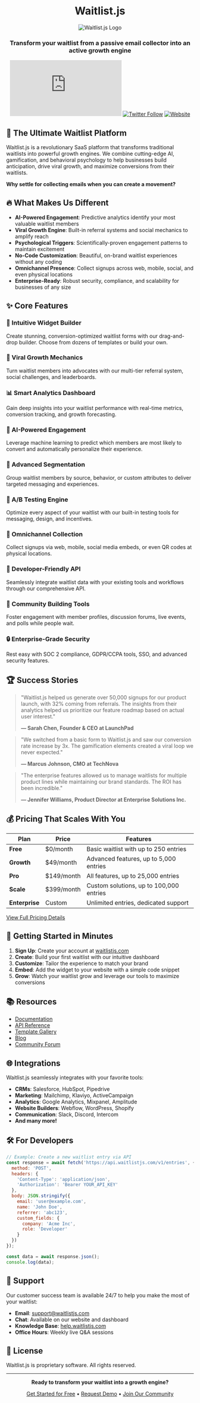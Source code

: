 <div align="center">

# Waitlist.js

![Waitlist.js Logo](https://via.placeholder.com/200x80?text=Waitlist.js)

### Transform your waitlist from a passive email collector into an active growth engine

[![GitHub stars](https://img.shields.io/github/stars/waitlistjs/waitlist.js?style=social)](https://github.com/waitlistjs/waitlist.js)
[![Twitter Follow](https://img.shields.io/twitter/follow/waitlistjs?style=social)](https://twitter.com/waitlistjs)
[![Website](https://img.shields.io/badge/Website-waitlistjs.com-blue)](https://waitlistjs.com)

</div>

## 🚀 The Ultimate Waitlist Platform

Waitlist.js is a revolutionary SaaS platform that transforms traditional waitlists into powerful growth engines. We combine cutting-edge AI, gamification, and behavioral psychology to help businesses build anticipation, drive viral growth, and maximize conversions from their waitlists.

**Why settle for collecting emails when you can create a movement?**

## 🔥 What Makes Us Different

- **AI-Powered Engagement**: Predictive analytics identify your most valuable waitlist members
- **Viral Growth Engine**: Built-in referral systems and social mechanics to amplify reach
- **Psychological Triggers**: Scientifically-proven engagement patterns to maintain excitement
- **No-Code Customization**: Beautiful, on-brand waitlist experiences without any coding
- **Omnichannel Presence**: Collect signups across web, mobile, social, and even physical locations
- **Enterprise-Ready**: Robust security, compliance, and scalability for businesses of any size

## ✨ Core Features

### 🎨 Intuitive Widget Builder
Create stunning, conversion-optimized waitlist forms with our drag-and-drop builder. Choose from dozens of templates or build your own.

### 🚀 Viral Growth Mechanics
Turn waitlist members into advocates with our multi-tier referral system, social challenges, and leaderboards.

### 📊 Smart Analytics Dashboard
Gain deep insights into your waitlist performance with real-time metrics, conversion tracking, and growth forecasting.

### 🤖 AI-Powered Engagement
Leverage machine learning to predict which members are most likely to convert and automatically personalize their experience.

### 🎯 Advanced Segmentation
Group waitlist members by source, behavior, or custom attributes to deliver targeted messaging and experiences.

### 🔄 A/B Testing Engine
Optimize every aspect of your waitlist with our built-in testing tools for messaging, design, and incentives.

### 📱 Omnichannel Collection
Collect signups via web, mobile, social media embeds, or even QR codes at physical locations.

### 🔌 Developer-Friendly API
Seamlessly integrate waitlist data with your existing tools and workflows through our comprehensive API.

### 👥 Community Building Tools
Foster engagement with member profiles, discussion forums, live events, and polls while people wait.

### 🔒 Enterprise-Grade Security
Rest easy with SOC 2 compliance, GDPR/CCPA tools, SSO, and advanced security features.

## 🏆 Success Stories

> "Waitlist.js helped us generate over 50,000 signups for our product launch, with 32% coming from referrals. The insights from their analytics helped us prioritize our feature roadmap based on actual user interest."
>
> **— Sarah Chen, Founder & CEO at LaunchPad**

> "We switched from a basic form to Waitlist.js and saw our conversion rate increase by 3x. The gamification elements created a viral loop we never expected."
>
> **— Marcus Johnson, CMO at TechNova**

> "The enterprise features allowed us to manage waitlists for multiple product lines while maintaining our brand standards. The ROI has been incredible."
>
> **— Jennifer Williams, Product Director at Enterprise Solutions Inc.**

## 💰 Pricing That Scales With You

| Plan | Price | Features |
|------|-------|----------|
| **Free** | $0/month | Basic waitlist with up to 250 entries |
| **Growth** | $49/month | Advanced features, up to 5,000 entries |
| **Pro** | $149/month | All features, up to 25,000 entries |
| **Scale** | $399/month | Custom solutions, up to 100,000 entries |
| **Enterprise** | Custom | Unlimited entries, dedicated support |

[View Full Pricing Details](https://waitlistjs.com/pricing)

## 🚀 Getting Started in Minutes

1. **Sign Up**: Create your account at [waitlistjs.com](https://waitlistjs.com)
2. **Create**: Build your first waitlist with our intuitive dashboard
3. **Customize**: Tailor the experience to match your brand
4. **Embed**: Add the widget to your website with a simple code snippet
5. **Grow**: Watch your waitlist grow and leverage our tools to maximize conversions

## 📚 Resources

- [Documentation](https://docs.waitlistjs.com)
- [API Reference](https://docs.waitlistjs.com/api)
- [Template Gallery](https://waitlistjs.com/templates)
- [Blog](https://waitlistjs.com/blog)
- [Community Forum](https://community.waitlistjs.com)

## 🌐 Integrations

Waitlist.js seamlessly integrates with your favorite tools:

- **CRMs**: Salesforce, HubSpot, Pipedrive
- **Marketing**: Mailchimp, Klaviyo, ActiveCampaign
- **Analytics**: Google Analytics, Mixpanel, Amplitude
- **Website Builders**: Webflow, WordPress, Shopify
- **Communication**: Slack, Discord, Intercom
- **And many more!**

## 🛠️ For Developers

```javascript
// Example: Create a new waitlist entry via API
const response = await fetch('https://api.waitlistjs.com/v1/entries', {
  method: 'POST',
  headers: {
    'Content-Type': 'application/json',
    'Authorization': 'Bearer YOUR_API_KEY'
  },
  body: JSON.stringify({
    email: 'user@example.com',
    name: 'John Doe',
    referrer: 'abc123',
    custom_fields: {
      company: 'Acme Inc',
      role: 'Developer'
    }
  })
});

const data = await response.json();
console.log(data);
```

## 🤝 Support

Our customer success team is available 24/7 to help you make the most of your waitlist:

- **Email**: support@waitlistjs.com
- **Chat**: Available on our website and dashboard
- **Knowledge Base**: [help.waitlistjs.com](https://help.waitlistjs.com)
- **Office Hours**: Weekly live Q&A sessions

## 📝 License

Waitlist.js is proprietary software. All rights reserved.

---

<div align="center">

**Ready to transform your waitlist into a growth engine?**

[Get Started for Free](https://waitlistjs.com/signup) • [Request Demo](https://waitlistjs.com/demo) • [Join Our Community](https://community.waitlistjs.com)

</div>

